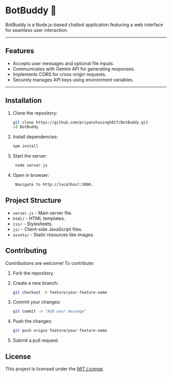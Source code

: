 # BotBuddy 🤖

BotBuddy is a Node.js-based chatbot application featuring a web interface for seamless user interaction.

---

## Features

- Accepts user messages and optional file inputs.
- Communicates with Gemini API for generating responses.
- Implements CORS for cross-origin requests.
- Securely manages API keys using environment variables.

---

## Installation

1. Clone the repository:
   ```bash
   git clone https://github.com/priyanshusingh017/BotBuddy.git
   cd BotBuddy
   
2. Install dependencies:
    ```bash
    npm install

3. Start the server:
   ```bash
    node server.js

4. Open in browser:
   ```bash
    Navigate to http://localhost:3000.

## Project Structure

- `server.js` - Main server file.
- `html/` - HTML templates.
- `css/` - Stylesheets.
- `js/` - Client-side JavaScript files.
- `assets/` - Static resources like images.

## Contributing

Contributions are welcome! To contribute:

1. Fork the repository.

2. Create a new branch:
   ```bash
   git checkout -b feature/your-feature-name

3. Commit your changes:
   ```bash
   git commit -m "Add your message"

4. Push the changes:
     ```bash
     git push origin feature/your-feature-name

5. Submit a pull request.

## License

This project is licensed under the [MIT License](LICENSE).

